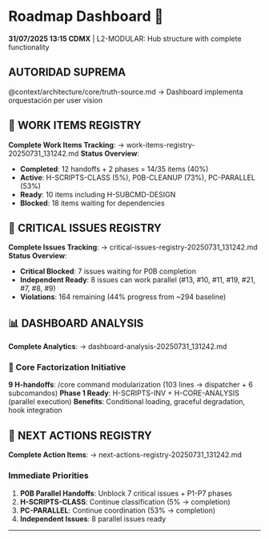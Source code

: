 # Roadmap Dashboard 🎯

**31/07/2025 13:15 CDMX** | L2-MODULAR: Hub structure with complete functionality

## AUTORIDAD SUPREMA
@context/architecture/core/truth-source.md → Dashboard implementa orquestación per user vision

## 🚀 WORK ITEMS REGISTRY
**Complete Work Items Tracking**: → work-items-registry-20250731_131242.md
**Status Overview**:
- **Completed**: 12 handoffs + 2 phases = 14/35 items (40%)
- **Active**: H-SCRIPTS-CLASS (5%), P0B-CLEANUP (73%), PC-PARALLEL (53%)
- **Ready**: 10 items including H-SUBCMD-DESIGN
- **Blocked**: 18 items waiting for dependencies

## 🎫 CRITICAL ISSUES REGISTRY
**Complete Issues Tracking**: → critical-issues-registry-20250731_131242.md
**Status Overview**:
- **Critical Blocked**: 7 issues waiting for P0B completion
- **Independent Ready**: 8 issues can work parallel (#13, #10, #11, #19, #21, #7, #8, #9)
- **Violations**: 164 remaining (44% progress from ~294 baseline)

## 📊 DASHBOARD ANALYSIS
**Complete Analytics**: → dashboard-analysis-20250731_131242.md

### 🔧 Core Factorization Initiative
**9 H-handoffs**: /core command modularization (103 lines → dispatcher + 6 subcomandos)
**Phase 1 Ready**: H-SCRIPTS-INV + H-CORE-ANALYSIS (parallel execution)
**Benefits**: Conditional loading, graceful degradation, hook integration

## 🎯 NEXT ACTIONS REGISTRY
**Complete Action Items**: → next-actions-registry-20250731_131242.md

### Immediate Priorities
1. **P0B Parallel Handoffs**: Unblock 7 critical issues + P1-P7 phases
2. **H-SCRIPTS-CLASS**: Continue classification (5% → completion)
3. **PC-PARALLEL**: Continue coordination (53% → completion)
4. **Independent Issues**: 8 parallel issues ready

---

